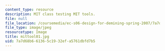 ```yaml
---
content_type: resource
description: MIT class testing MIT tools.
file: null
file_location: /coursemedia/ec-s06-design-for-demining-spring-2007/7a7d68b661365c1932efa5761dbfd7b5_mittool01.jpg
file_type: image/jpeg
resourcetype: Image
title: mittool01.jpg
uid: 7a7d68b6-6136-5c19-32ef-a5761dbfd7b5
---
```

